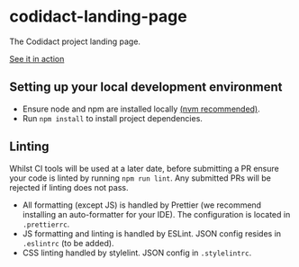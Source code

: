# codidact-landing-page

The Codidact project landing page.

[See it in action](https://codidact.org/)

## Setting up your local development environment

-   Ensure node and npm are installed locally [(nvm recommended)](https://github.com/nvm-sh/nvm).
-   Run `npm install` to install project dependencies.

## Linting

Whilst CI tools will be used at a later date, before submitting a PR ensure your code is linted by running `npm run lint`. Any submitted PRs will be rejected if linting does not pass.

-   All formatting (except JS) is handled by Prettier (we recommend installing an auto-formatter for your IDE). The configuration is located in `.prettierrc`.
-   JS formatting and linting is handled by ESLint. JSON config resides in `.eslintrc` (to be added).
-   CSS linting handled by stylelint. JSON config in `.stylelintrc`.
